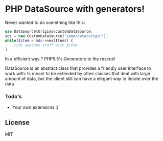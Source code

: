 # PHP DataSource with generators!
Never wanted to do something like this:
``` php
use DataSource\Origins\CustomDataSource;
$ds = new CustomDataSource('some/data/origin');
while($item = $ds->nextItem() {
    //do awesome stuff with $item
}
```

In a efficient way ?
PHP5.5's Generators to the rescue!

DataSource is an abstract class that provides a friendly user interface to work with.
Is meant to be extended by other classes that deal with large amount of data, but the client still can have a elegant way to iterate over the data.

### Todo's

 - Your own extensions :)

License
----

MIT
